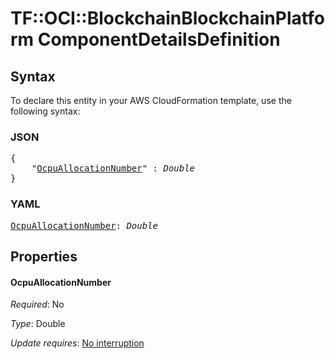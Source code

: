 # TF::OCI::BlockchainBlockchainPlatform ComponentDetailsDefinition

## Syntax

To declare this entity in your AWS CloudFormation template, use the following syntax:

### JSON

<pre>
{
    "<a href="#ocpuallocationnumber" title="OcpuAllocationNumber">OcpuAllocationNumber</a>" : <i>Double</i>
}
</pre>

### YAML

<pre>
<a href="#ocpuallocationnumber" title="OcpuAllocationNumber">OcpuAllocationNumber</a>: <i>Double</i>
</pre>

## Properties

#### OcpuAllocationNumber

_Required_: No

_Type_: Double

_Update requires_: [No interruption](https://docs.aws.amazon.com/AWSCloudFormation/latest/UserGuide/using-cfn-updating-stacks-update-behaviors.html#update-no-interrupt)

